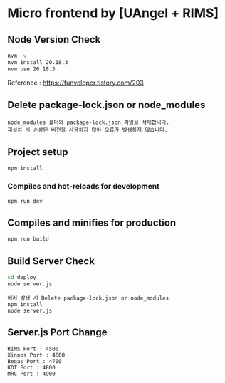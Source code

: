 # Micro frontend by [UAngel + RIMS]

## Node Version Check

```sh
nvm -v
nvm install 20.18.3
nvm use 20.18.3
```

Reference : https://funveloper.tistory.com/203

## Delete package-lock.json or node_modules

```
node_modules 폴더와 package-lock.json 파일을 삭제합니다.
재설치 시 손상된 버전을 사용하지 않아 오류가 발생하지 않습니다.
```

## Project setup

```
npm install
```

### Compiles and hot-reloads for development

```
npm run dev
```

## Compiles and minifies for production

```
npm run build
```

## Build Server Check

```sh
cd deploy
node server.js
```

```
에러 발생 시 Delete package-lock.json or node_modules
npm install
node server.js
```

## Server.js Port Change

```
RIMS Port : 4500
Xinnos Port : 4600
Begas Port : 4700
KDT Port : 4800
MRC Port : 4900
```
